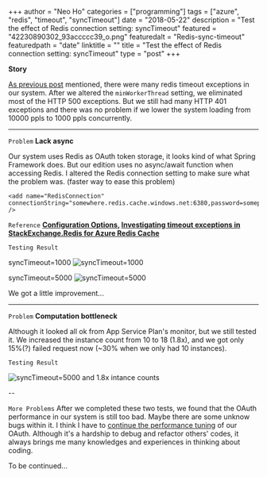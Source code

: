 +++
author = "Neo Ho"
categories = ["programming"]
tags = ["azure", "redis", "timeout", "syncTimeout"]
date = "2018-05-22"
description = "Test the effect of Redis connection setting: syncTimeout"
featured = "42230890302_93accccc39_o.png"
featuredalt = "Redis-sync-timeout"
featuredpath = "date"
linktitle = ""
title = "Test the effect of Redis connection setting: syncTimeout"
type = "post"
+++

**Story**

[As previous post](https://neofelisho.github.io/neofelisho.github.io/post/2018/05/19/diagnostic-timeout-exceptions-for-azure-redis.html) mentioned, there were many redis timeout exceptions in our system. After we altered the `minWorkerThread` setting, we eliminated most of the HTTP 500 exceptions. But we still had many HTTP 401 exceptions and there was no problem if we lower the system loading from 10000 ppls to 1000 ppls concurrently.

---

`Problem` **Lack async**

Our system uses Redis as OAuth token storage, it looks kind of what Spring Framework does. But our edition uses no async/await function when accessing Redis. I altered the Redis connection setting to make sure what the problem was. (faster way to ease this problem)

```xml=
<add name="RedisConnection" connectionString="somewhere.redis.cache.windows.net:6380,password=somepassword,ssl=True,abortConnect=False,connectTimeout=10000,syncTimeout=5000" />
```

`Reference` **[Configuration Options](https://stackexchange.github.io/StackExchange.Redis/Configuration.html#configuration-options), [Investigating timeout exceptions in StackExchange.Redis for Azure Redis Cache](https://azure.microsoft.com/zh-tw/blog/investigating-timeout-exceptions-in-stackexchange-redis-for-azure-redis-cache/)**

`Testing Result`

syncTimeout=1000 ![syncTimeout=1000](/img/2018/05/41375602575_cbfbccd8ba_o.png)

syncTimeout=5000 ![syncTimeout=5000](/img/2018/05/40470558420_730575886f_o.png)

We got a little improvement...

---

`Problem` **Computation bottleneck**

Although it looked all ok from App Service Plan's monitor, but we still tested it. We increased the instance count from 10 to 18 (1.8x), and we got only 15%(?) failed request now (~30% when we only had 10 instances).

`Testing Result`

![syncTimeout=5000 and 1.8x intance counts](/img/2018/05/42230890302_93accccc39_o.png)

--

`More Problems` After we completed these two tests, we found that the OAuth performance in our system is still too bad. Maybe there are some unknow bugs within it. I think I have to [continue the performance tuning](http://neofelisho.blogspot.tw/2018/04/performance-tuning-of-some-bad-codes.html) of our OAuth. Although it's a hardship to debug and refactor others' codes, it always brings me many knowledges and experiences in thinking about coding.

To be continued...